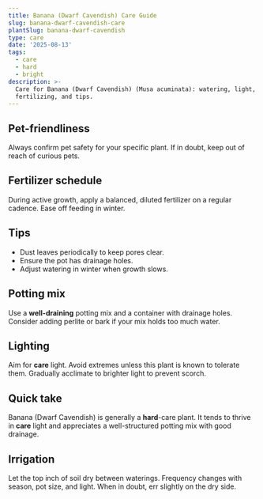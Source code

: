 ```yaml
---
title: Banana (Dwarf Cavendish) Care Guide
slug: banana-dwarf-cavendish-care
plantSlug: banana-dwarf-cavendish
type: care
date: '2025-08-13'
tags:
  - care
  - hard
  - bright
description: >-
  Care for Banana (Dwarf Cavendish) (Musa acuminata): watering, light, soil,
  fertilizing, and tips.
---
```

## Pet-friendliness
Always confirm pet safety for your specific plant. If in doubt, keep out of reach of curious pets.

## Fertilizer schedule
During active growth, apply a balanced, diluted fertilizer on a regular cadence. Ease off feeding in winter.

## Tips
- Dust leaves periodically to keep pores clear.
- Ensure the pot has drainage holes.
- Adjust watering in winter when growth slows.

## Potting mix
Use a **well-draining** potting mix and a container with drainage holes. Consider adding perlite or bark if your mix holds too much water.

## Lighting
Aim for **care** light. Avoid extremes unless this plant is known to tolerate them. Gradually acclimate to brighter light to prevent scorch.

## Quick take
Banana (Dwarf Cavendish) is generally a **hard**-care plant. It tends to thrive in **care** light and appreciates a well-structured potting mix with good drainage.

## Irrigation
Let the top inch of soil dry between waterings. Frequency changes with season, pot size, and light. When in doubt, err slightly on the dry side.
